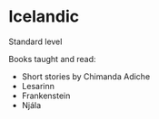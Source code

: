 # Icelandic
Standard level

Books taught and read:
- Short stories by Chimanda Adiche
- Lesarinn
- Frankenstein
- Njála